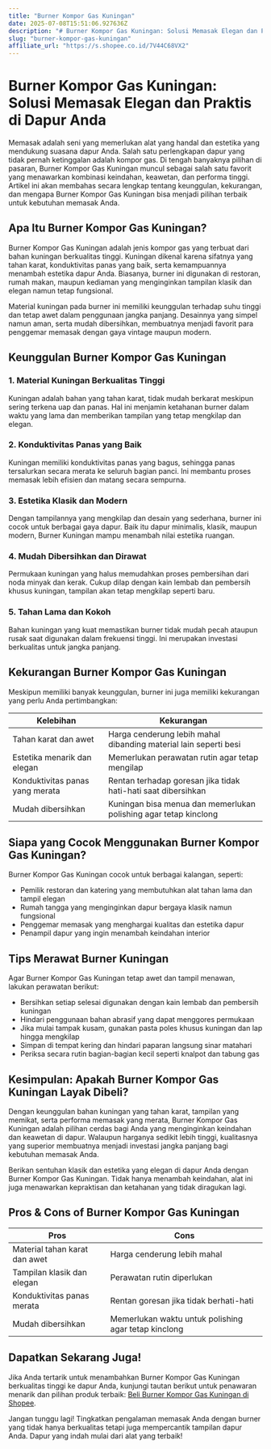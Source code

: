 ```yaml
---
title: "Burner Kompor Gas Kuningan"
date: 2025-07-08T15:51:06.927636Z
description: "# Burner Kompor Gas Kuningan: Solusi Memasak Elegan dan Praktis di Dapur Anda..."
slug: "burner-kompor-gas-kuningan"
affiliate_url: "https://s.shopee.co.id/7V44C68VX2"
---
```

# Burner Kompor Gas Kuningan: Solusi Memasak Elegan dan Praktis di Dapur Anda

Memasak adalah seni yang memerlukan alat yang handal dan estetika yang mendukung suasana dapur Anda. Salah satu perlengkapan dapur yang tidak pernah ketinggalan adalah kompor gas. Di tengah banyaknya pilihan di pasaran, Burner Kompor Gas Kuningan muncul sebagai salah satu favorit yang menawarkan kombinasi keindahan, keawetan, dan performa tinggi. Artikel ini akan membahas secara lengkap tentang keunggulan, kekurangan, dan mengapa Burner Kompor Gas Kuningan bisa menjadi pilihan terbaik untuk kebutuhan memasak Anda.

## Apa Itu Burner Kompor Gas Kuningan?

Burner Kompor Gas Kuningan adalah jenis kompor gas yang terbuat dari bahan kuningan berkualitas tinggi. Kuningan dikenal karena sifatnya yang tahan karat, konduktivitas panas yang baik, serta kemampuannya menambah estetika dapur Anda. Biasanya, burner ini digunakan di restoran, rumah makan, maupun kediaman yang menginginkan tampilan klasik dan elegan namun tetap fungsional.

Material kuningan pada burner ini memiliki keunggulan terhadap suhu tinggi dan tetap awet dalam penggunaan jangka panjang. Desainnya yang simpel namun aman, serta mudah dibersihkan, membuatnya menjadi favorit para penggemar memasak dengan gaya vintage maupun modern.

## Keunggulan Burner Kompor Gas Kuningan

### 1. Material Kuningan Berkualitas Tinggi
Kuningan adalah bahan yang tahan karat, tidak mudah berkarat meskipun sering terkena uap dan panas. Hal ini menjamin ketahanan burner dalam waktu yang lama dan memberikan tampilan yang tetap mengkilap dan elegan.

### 2. Konduktivitas Panas yang Baik
Kuningan memiliki konduktivitas panas yang bagus, sehingga panas tersalurkan secara merata ke seluruh bagian panci. Ini membantu proses memasak lebih efisien dan matang secara sempurna.

### 3. Estetika Klasik dan Modern
Dengan tampilannya yang mengkilap dan desain yang sederhana, burner ini cocok untuk berbagai gaya dapur. Baik itu dapur minimalis, klasik, maupun modern, Burner Kuningan mampu menambah nilai estetika ruangan.

### 4. Mudah Dibersihkan dan Dirawat
Permukaan kuningan yang halus memudahkan proses pembersihan dari noda minyak dan kerak. Cukup dilap dengan kain lembab dan pembersih khusus kuningan, tampilan akan tetap mengkilap seperti baru.

### 5. Tahan Lama dan Kokoh
Bahan kuningan yang kuat memastikan burner tidak mudah pecah ataupun rusak saat digunakan dalam frekuensi tinggi. Ini merupakan investasi berkualitas untuk jangka panjang.

## Kekurangan Burner Kompor Gas Kuningan

Meskipun memiliki banyak keunggulan, burner ini juga memiliki kekurangan yang perlu Anda pertimbangkan:

| Kelebihan | Kekurangan |
|------------|--------------|
| Tahan karat dan awet | Harga cenderung lebih mahal dibanding material lain seperti besi| 
| Estetika menarik dan elegan | Memerlukan perawatan rutin agar tetap mengilap |
| Konduktivitas panas yang merata | Rentan terhadap goresan jika tidak hati-hati saat dibersihkan |
| Mudah dibersihkan | Kuningan bisa menua dan memerlukan polishing agar tetap kinclong |

## Siapa yang Cocok Menggunakan Burner Kompor Gas Kuningan?

Burner Kompor Gas Kuningan cocok untuk berbagai kalangan, seperti:

- Pemilik restoran dan katering yang membutuhkan alat tahan lama dan tampil elegan
- Rumah tangga yang menginginkan dapur bergaya klasik namun fungsional
- Penggemar memasak yang menghargai kualitas dan estetika dapur
- Penampil dapur yang ingin menambah keindahan interior

## Tips Merawat Burner Kuningan

Agar Burner Kompor Gas Kuningan tetap awet dan tampil menawan, lakukan perawatan berikut:

- Bersihkan setiap selesai digunakan dengan kain lembab dan pembersih kuningan
- Hindari penggunaan bahan abrasif yang dapat menggores permukaan
- Jika mulai tampak kusam, gunakan pasta poles khusus kuningan dan lap hingga mengkilap
- Simpan di tempat kering dan hindari paparan langsung sinar matahari
- Periksa secara rutin bagian-bagian kecil seperti knalpot dan tabung gas

## Kesimpulan: Apakah Burner Kompor Gas Kuningan Layak Dibeli?

Dengan keunggulan bahan kuningan yang tahan karat, tampilan yang memikat, serta performa memasak yang merata, Burner Kompor Gas Kuningan adalah pilihan cerdas bagi Anda yang menginginkan keindahan dan keawetan di dapur. Walaupun harganya sedikit lebih tinggi, kualitasnya yang superior membuatnya menjadi investasi jangka panjang bagi kebutuhan memasak Anda.

Berikan sentuhan klasik dan estetika yang elegan di dapur Anda dengan Burner Kompor Gas Kuningan. Tidak hanya menambah keindahan, alat ini juga menawarkan kepraktisan dan ketahanan yang tidak diragukan lagi.

## Pros & Cons of Burner Kompor Gas Kuningan

| Pros | Cons |
|-------|-------|
| Material tahan karat dan awet | Harga cenderung lebih mahal |
| Tampilan klasik dan elegan | Perawatan rutin diperlukan |
| Konduktivitas panas merata | Rentan goresan jika tidak berhati-hati |
| Mudah dibersihkan | Memerlukan waktu untuk polishing agar tetap kinclong |

## Dapatkan Sekarang Juga!

Jika Anda tertarik untuk menambahkan Burner Kompor Gas Kuningan berkualitas tinggi ke dapur Anda, kunjungi tautan berikut untuk penawaran menarik dan pilihan produk terbaik: [Beli Burner Kompor Gas Kuningan di Shopee](https://s.shopee.co.id/7V44C68VX2).

Jangan tunggu lagi! Tingkatkan pengalaman memasak Anda dengan burner yang tidak hanya berkualitas tetapi juga mempercantik tampilan dapur Anda. Dapur yang indah mulai dari alat yang terbaik!